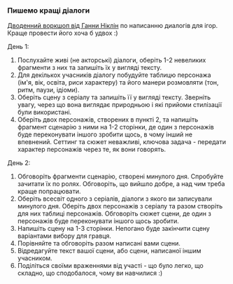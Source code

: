 ### Пишемо кращі діалоги

[Дводенний воркшоп від Ганни Ніклін](https://gutefabrik.com/craft-writing-better-dialogue-a-2-day-workshop/) по написанню диалогів для ігор. Краще провести його хоча б удвох :)

День 1:

1. Послухайте живі (не акторські) діалоги, оберіть 1-2 невеликих фрагменти з них та запишіть їх у вигляді тексту.
2. Для декількох учасників діалогу побудуйте таблицю персонажа (ім'я, вік, освіта, риси характеру) та його манери розмовляти (тон, ритм, паузи, ідіоми).
3. Оберіть сцену з серіалу та запишіть її у вигляді тексту. Зверніть увагу, через що вона виглядає природньою і які прийоми стилізації були використані.
4. Оберіть двох персонажів, створених в пункті 2, та напишіть фрагмент сценарію з ними на 1-2 сторінки, де один з персонажів буде переконувати іншого зробити щось, в чому інший не впевнений. Сеттинг та сюжет неважливі, ключова задача - передати характер персонажів через те, як вони говорять.

День 2:

1. Обговоріть фрагменти сценарію, створені минулого дня. Спробуйте зачитати їх по ролях. Обговоріть, що вийшло добре, а над чим треба краще попрацювати.
2. Оберіть всесвіт одного з серіалів, діалоги з якого ви записували минулого дня. Оберіть двох персонажів з серіалу та разом створіть для них таблиці персонажів. Обговоріть сюжет сцени, де один з персонажів буде переконувати іншого щось зробити.
3. Напишіть сцену на 1-3 сторінки. Непогано буде закінчити сцену варіантами вибору для гравця.
4. Порівняйте та обговоріть разом написані вами сцени.
5. Відредагуйте текст вашої сцени, або сцени, написаної іншим учасником.
6. Поділіться своїми враженнями від участі - що було легко, що складно, що сподобалося, чому ви навчилися :)
